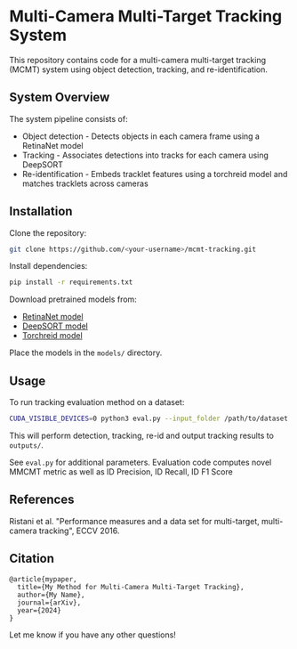 # Multi-Camera Multi-Target Tracking System

This repository contains code for a multi-camera multi-target tracking (MCMT) system using object detection, tracking, and re-identification.

## System Overview

The system pipeline consists of:

- Object detection - Detects objects in each camera frame using a RetinaNet model
- Tracking - Associates detections into tracks for each camera using DeepSORT 
- Re-identification - Embeds tracklet features using a torchreid model and matches tracklets across cameras

## Installation

Clone the repository:

```bash
git clone https://github.com/<your-username>/mcmt-tracking.git
```

Install dependencies:

```bash 
pip install -r requirements.txt
```

Download pretrained models from:

- [RetinaNet model](https://example.com)
- [DeepSORT model](https://example.com)
- [Torchreid model](https://example.com) 

Place the models in the `models/` directory.

## Usage

To run tracking evaluation method on a dataset:

```bash
CUDA_VISIBLE_DEVICES=0 python3 eval.py --input_folder /path/to/dataset --mode retinanet_resnet50_fpn_v2 --embedder torchreid --global_reid_model_wts osnet_ibn_x1_0_msmt17_combineall_256x128_amsgrad_ep150_stp60_lr0.0015_b64_fb10_softmax_labelsmooth_flip_jitter --cls 1 2 3  
```

This will perform detection, tracking, re-id and output tracking results to `outputs/`.  

See `eval.py` for additional parameters.
Evaluation code computes novel MMCMT metric as well as ID Precision, ID Recall, ID F1 Score

## References

Ristani et al. "Performance measures and a data set for multi-target, multi-camera tracking", ECCV 2016.

## Citation

```
@article{mypaper,
  title={My Method for Multi-Camera Multi-Target Tracking}, 
  author={My Name},
  journal={arXiv},
  year={2024}
}
```

Let me know if you have any other questions!
